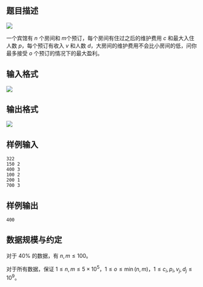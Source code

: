 ## 题目描述

![](file://pic2.jpg)

一个宾馆有 $n$ 个房间和 $m$个预订，每个房间有住过之后的维护费用 $c$ 和最大入住人数 $p$，每个预订有收入 $v$ 和人数 $d$，大房间的维护费用不会比小房间的低，问你最多接受 $o$ 个预订的情况下的最大盈利。

## 输入格式

![](file://pic1.jpg)

## 输出格式

![](file://pic3.jpg)

## 样例输入

```plain
322
150 2
400 3
100 2
200 1
700 3
```

## 样例输出

```plain
400
```

## 数据规模与约定

对于 $40\%$ 的数据，有 $n,m\le 100$。

对于所有数据，保证 $1\le n,m\le 5\times 10^5$，$1\le o\le \min(n,m)$，$1\le c_i,p_i,v_j,d_j\le 10^9$。
